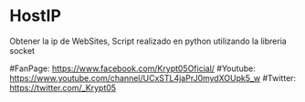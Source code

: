 # HostIP
Obtener la ip de WebSites, Script realizado en python utilizando la libreria socket

#FanPage: https://www.facebook.com/Krypt05Oficial/
#Youtube: https://www.youtube.com/channel/UCxSTL4jaPrJ0mydXOUpk5_w
#Twitter: https://twitter.com/_Krypt05
